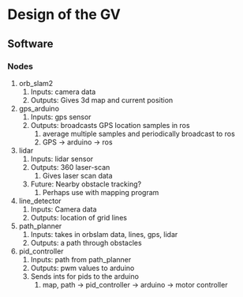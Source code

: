 # Design of the GV
## Software
### Nodes
1. orb_slam2
    1. Inputs: camera data
    2. Outputs: Gives 3d map and current position
2. gps_arduino
    1. Inputs: gps sensor
    2. Outputs: broadcasts GPS location samples in ros
        1. average multiple samples and periodically broadcast to ros
        2. GPS -> arduino -> ros
3. lidar
    1. Inputs: lidar sensor
    2. Outputs: 360 laser-scan
        1. Gives laser scan data
    3. Future: Nearby obstacle tracking?
        1. Perhaps use with mapping program
4. line_detector
    1. Inputs: Camera data
    2. Outputs: location of grid lines
5. path_planner
    1. Inputs: takes in orbslam data, lines, gps, lidar
    2. Outputs: a path through obstacles
6. pid_controller
    1. Inputs: path from path_planner
    2. Outputs: pwm values to arduino
    3. Sends ints for pids to the arduino
        1. map, path -> pid_controller -> arduino -> motor controller
